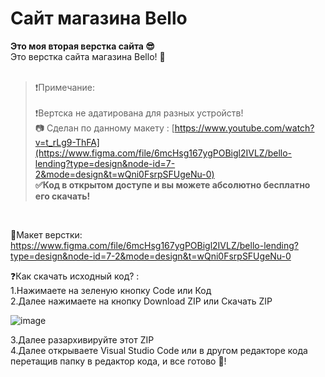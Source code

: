 # Сайт магазина Bello
**Это моя вторая верстка сайта 😎** <br/>
Это верстка сайта магазина Bello! 🛒 <br/>
<br/>

>❗Примечание: <br/>
><br/>
>❗Вертска не адатирована для разных устройств! <br/>
>📷 Сделан по данному макету : [https://www.youtube.com/watch?v=t_rLg9-ThFA](https://www.figma.com/file/6mcHsg167ygPOBigl2IVLZ/bello-lending?type=design&node-id=7-2&mode=design&t=wQni0FsrpSFUgeNu-0) <br/>
>**✅Код в открытом доступе и вы можете абсолютно бесплатно его скачать!**<br/>
<br/>

📄Макет верстки:<br/>
https://www.figma.com/file/6mcHsg167ygPOBigl2IVLZ/bello-lending?type=design&node-id=7-2&mode=design&t=wQni0FsrpSFUgeNu-0

❓Как скачать исходный код? :<br/>
1.Нажимаете на зеленую кнопку Code или Код<br/>
2.Далее нажимаете на кнопку Download ZIP или Скачать ZIP<br/>

![image](https://github.com/NurlanIsmixanov/Site-Bakery/assets/140101384/a2337be7-eee0-43dc-b88b-9044f32f3c2a)

3.Далее разархивируйте этот ZIP<br/>
4.Далее открываете Visual Studio Code или в другом редакторе кода перетащив папку в редактор кода, и все готово 🧐!<br/>

